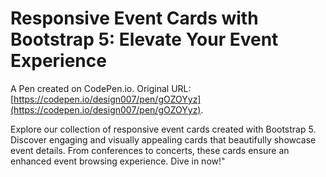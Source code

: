 # Responsive Event Cards with Bootstrap 5: Elevate Your Event Experience

A Pen created on CodePen.io. Original URL: [https://codepen.io/design007/pen/gOZOYyz](https://codepen.io/design007/pen/gOZOYyz).

Explore our collection of responsive event cards created with Bootstrap 5. Discover engaging and visually appealing cards that beautifully showcase event details. From conferences to concerts, these cards ensure an enhanced event browsing experience. Dive in now!"